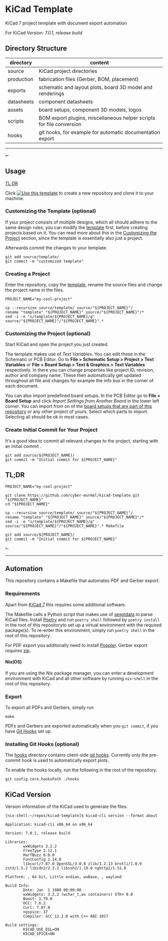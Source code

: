 # KiCad Template
KiCad 7 project template with document export automation

For KiCad *Version: 7.0.1, release build*

## Directory Structure
| directory  | content                                                              |
|------------|----------------------------------------------------------------------|
| source     | KiCad project directories                                            |
| production | fabrication files (Gerber, BOM, placement)                           |
| exports    | schematic and layout plots, board 3D model and renderings            |
| datasheets | component datasheets                                                 |
| assets     | board setups, component 3D models, logos                             |
| scripts    | BOM export plugins, miscellaneous helper scripts for file conversion |
| hooks      | git hooks, for example for automatic documentation export            |

---
✃

## Usage
[TL;DR](README.md#tldr)

Click [![Use this template](https://img.shields.io/badge/-Use_this_template-green.svg)](https://github.com/cyber-murmel/kicad-template/generate) to create a new repository and clone it to your machine.

### Customizing the Template (optional)
If your project consists of multiple designs, which all should adhere to the same design rules, you can modify the [template](source/template/) first, before creating projects based on it.
You can read more about this in the [Customizing the Project](README.md#customizing-the-project-optional) section, since the template is essentially also just a project.

Afterwards commit the changes to your template.
```shell
git add source/template/
git commit -m "customized template"
```

### Creating a Project
Enter the repository, copy the [template](source/template/), rename the source files and change the project name in the files.

```shell
PROJECT_NAME="my-cool-project"

cp --recursive source/template/ source/"${PROJECT_NAME}"/
rename "template" "${PROJECT_NAME}" source/"${PROJECT_NAME}"/*
sed -i -e "s/template/${PROJECT_NAME}/g" source/"${PROJECT_NAME}"/"${PROJECT_NAME}".*
```

### Customizing the Project (optional)
Start KiCad and open the project you just created.

The template makes use of *Text Variables*. You can edit these in the Schematic or PCB Editor. Go to **File > Schematic Setup > Project > Text Variables** or **File > Board Setup > Text & Graphics > Text Variables** respectively. In there you can change properties like project ID, revision, author and company name. These then automatically get updated throughout all file and changes for example the info box in the corner of each document.

You can also import predefined board setups. In the PCB Editor go to **File > Board Setup** and click *Import Settings from Another Board* in the lower left corner. You can import from on of the [board setups that are part of this repository](assets/board%20setups/) or any other project of yours.
Select which parts to import. Selecting all should be ok in most cases.

### Create Initial Commit for Your Project
It's a good idea to commit all relevant changes to the project, starting with an initial commit .
```shell
git add source/${PROJECT_NAME}/
git commit -m "Initial commit for ${PROJECT_NAME}"
```

## TL;DR
```shell
PROJECT_NAME="my-cool-project"

git clone https://github.com/cyber-murmel/kicad-template.git "${PROJECT_NAME}"
cd "${PROJECT_NAME}"

cp --recursive source/template/ source/"${PROJECT_NAME}"/
rename "template" "${PROJECT_NAME}" source/"${PROJECT_NAME}"/*
sed -i -e "s/template/${PROJECT_NAME}/g" source/"${PROJECT_NAME}"/"${PROJECT_NAME}".* Makefile

git add source/${PROJECT_NAME}/
git commit -m "Initial commit for ${PROJECT_NAME}"
```

✁

---
## Automation
This repository contains a Makefile that automates PDF and Gerber export.

### Requirements
Apart from [KiCad 7](#kicad-version) this requires some additional software.

The Makefile calls a Python script that makes use of [sexptdata](https://pypi.org/project/sexpdata/) to parse KiCad files.
Install [Poetry](https://python-poetry.org/) and run `poetry shell` followed by `poetry install` in the root of this repositoryto set up a virtual environment with the required package(s). To re-enter this environment, simply run `poetry shell` in the root of this repository.

For PDF export you additonally need to install [Poppler](https://poppler.freedesktop.org/).
Gerber export requires [zip](https://infozip.sourceforge.net/).

#### Nix(OS)
If you are using the Nix package manager, you can enter a development environment
with KiCad and all other software by running `nix-shell` in the root of this
repository.

### Export
To export all PDFs and Gerbers, simply run
```shell
make
```
PDFs and Gerbers are exported automatically when you `git commit`, if you have
[Git Hooks](#installing-git-hooks-optional) set up.

### Installing Git Hooks (optional)
The [hooks](hooks) directory contains client-side [git hooks](https://git-scm.com/book/en/v2/Customizing-Git-Git-Hooks).
Currently only the pre-commit hook is used to automatically export plots.

To enable the hooks locally, run the following in the root of the repository.
```shell
git config core.hooksPath ./hooks
```

## KiCad Version
Version information of the KiCad used to generate the files.
```
[nix-shell:~/repos/kicad-template]$ kicad-cli version --format about

Application: kicad-cli x86_64 on x86_64

Version: 7.0.1, release build

Libraries:
        wxWidgets 3.2.2
        FreeType 2.12.1
        HarfBuzz 6.0.0
        FontConfig 2.14.0
        libcurl/7.87.0 OpenSSL/3.0.8 zlib/1.2.13 brotli/1.0.9 zstd/1.5.2 libidn2/2.3.2 libssh2/1.10.0 nghttp2/1.51.0

Platform: , 64 bit, Little endian, wxBase, , wayland

Build Info:
        Date: Jan  1 1980 00:00:00
        wxWidgets: 3.2.2 (wchar_t,wx containers) GTK+ 0.0
        Boost: 1.79.0
        OCC: 7.6.2
        Curl: 7.87.0
        ngspice: 37
        Compiler: GCC 12.2.0 with C++ ABI 1017

Build settings:
        KICAD_USE_EGL=ON
        KICAD_SPICE=ON
```
